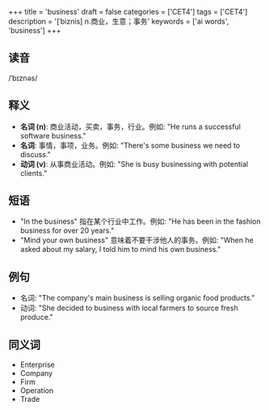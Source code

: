 +++
title = 'business'
draft = false
categories = ['CET4']
tags = ['CET4']
description = '[ˈbiznis] n.商业，生意；事务'
keywords = ['ai words', 'business']
+++

## 读音
/ˈbɪznəs/

## 释义
- **名词 (n)**: 商业活动，买卖，事务，行业。例如: "He runs a successful software business."
- **名词**: 事情，事项，业务。例如: "There's some business we need to discuss."
- **动词 (v)**: 从事商业活动。例如: "She is busy businessing with potential clients."

## 短语
- "In the business" 指在某个行业中工作。例如: "He has been in the fashion business for over 20 years."
- "Mind your own business" 意味着不要干涉他人的事务。例如: "When he asked about my salary, I told him to mind his own business."

## 例句
- 名词: "The company's main business is selling organic food products."
- 动词: "She decided to business with local farmers to source fresh produce."

## 同义词
- Enterprise
- Company
- Firm
- Operation
- Trade
